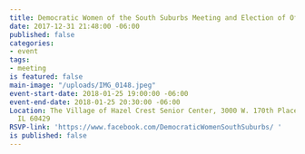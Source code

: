 ```yaml
---
title: Democratic Women of the South Suburbs Meeting and Election of Officers
date: 2017-12-31 21:48:00 -06:00
published: false
categories:
- event
tags:
- meeting
is featured: false
main-image: "/uploads/IMG_0148.jpeg"
event-start-date: 2018-01-25 19:00:00 -06:00
event-end-date: 2018-01-25 20:30:00 -06:00
Location: The Village of Hazel Crest Senior Center, 3000 W. 170th Place, Hazel Crest,
  IL 60429
RSVP-link: 'https://www.facebook.com/DemocraticWomenSouthSuburbs/ '
is published: false
---
```


